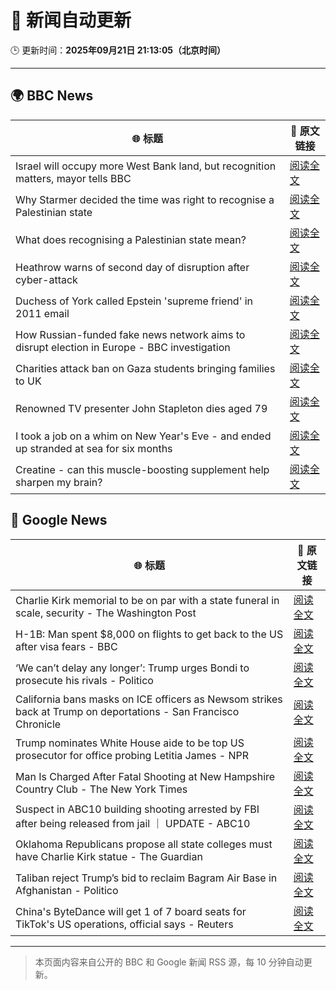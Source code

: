 # 🧠 新闻自动更新

🕒 更新时间：**2025年09月21日 21:13:05（北京时间）**

---

## 🌍 BBC News

| 🌐 标题 | 🔗 原文链接 |
|--------|-------------|
| Israel will occupy more West Bank land, but recognition matters, mayor tells BBC | [阅读全文](https://www.bbc.com/news/articles/c0ez9qxzl2jo?at_medium=RSS&at_campaign=rss) |
| Why Starmer decided the time was right to recognise a Palestinian state | [阅读全文](https://www.bbc.com/news/articles/cp9848kxp2go?at_medium=RSS&at_campaign=rss) |
| What does recognising a Palestinian state mean? | [阅读全文](https://www.bbc.com/news/articles/cvgp5z1vvj5o?at_medium=RSS&at_campaign=rss) |
| Heathrow warns of second day of disruption after cyber-attack | [阅读全文](https://www.bbc.com/news/articles/cwy88857llno?at_medium=RSS&at_campaign=rss) |
| Duchess of York called Epstein 'supreme friend' in 2011 email | [阅读全文](https://www.bbc.com/news/articles/cgj11l3wd35o?at_medium=RSS&at_campaign=rss) |
| How Russian-funded fake news network aims to disrupt election in Europe - BBC investigation | [阅读全文](https://www.bbc.com/news/articles/c4g5kl0n5d2o?at_medium=RSS&at_campaign=rss) |
| Charities attack ban on Gaza students bringing families to UK | [阅读全文](https://www.bbc.com/news/articles/ckgee1wwd29o?at_medium=RSS&at_campaign=rss) |
| Renowned TV presenter John Stapleton dies aged 79 | [阅读全文](https://www.bbc.com/news/articles/c9300xw27vgo?at_medium=RSS&at_campaign=rss) |
| I took a job on a whim on New Year's Eve - and ended up stranded at sea for six months | [阅读全文](https://www.bbc.com/news/articles/crev9y77njpo?at_medium=RSS&at_campaign=rss) |
| Creatine - can this muscle-boosting supplement help sharpen my brain? | [阅读全文](https://www.bbc.com/news/articles/c2lx7klzvpko?at_medium=RSS&at_campaign=rss) |

## 📰 Google News

| 🌐 标题 | 🔗 原文链接 |
|--------|-------------|
| Charlie Kirk memorial to be on par with a state funeral in scale, security - The Washington Post | [阅读全文](https://news.google.com/rss/articles/CBMilwFBVV95cUxOYlVXZDFKNnpUZk9CZm1Ia2RBeFFXMXZIUmZMbTh1STJaTE91T0FjaTJ6MFg0ZGNIN3FDX1E1cVROT251M0NaMC1XX1dnQzJCMHZNUzJzTHF4d0NyS0N3SWhsTWhDaFBHa0tnTzFyUjVwMkdtWDA3bHVmT0tJUlFNTW1SeDV1VUpBWXVoc1BGMUVjWld6eDV3?oc=5) |
| H-1B: Man spent $8,000 on flights to get back to the US after visa fears - BBC | [阅读全文](https://news.google.com/rss/articles/CBMiWkFVX3lxTE0wOFBJTzc2TUJ3Zkd2NUV2N1VHNUFjbnYzR253akdpVEstN2tZYXV2b0RtOEdvOEJHYWozUExycDBqZ2kwWVBQTUw3aE1LU3JfQkRJV2l1T3BVd9IBX0FVX3lxTFBrZktjTFp2R1Nzc1VhcG94a1kyMmJ1T21HZ0hxZ2l0eVdmNFFzdHhFb3Y5U1BQQ1VUNG5kVnNuSVQzSDhORDdIcHl1N2JHNng5dTNDRTNRZHowcGI3TWlR?oc=5) |
| ‘We can’t delay any longer’: Trump urges Bondi to prosecute his rivals - Politico | [阅读全文](https://news.google.com/rss/articles/CBMif0FVX3lxTFBXNVo3dTZ4MEFqaUhEd0Z0MWNzcHh6alU0SXdmV1o0bFgxOEFIM1czZGNfY0lwM0RjakE2QnRMdXpfZXM5YlV4aDd3MVhDTl9ldWFEckE0WWUzSmMzM3h0cXVSSEI3bDdKMHBxQ1FLVUl2V09CTzE1UDdrMDBzaFU?oc=5) |
| California bans masks on ICE officers as Newsom strikes back at Trump on deportations - San Francisco Chronicle | [阅读全文](https://news.google.com/rss/articles/CBMijwFBVV95cUxPZTF6eU5rYVVrQnltRWFVM1RfRUpWWFNHYkxvQ2JobEZxTExnVWg1amdrSmJaT3ItaDJZc19pb0FyQ285R0RDTFk1VHYwLTZCYV8zbU9fT190UTludWNpbU9YYkRBNFBJa3NsNFRsNTFtTWlacGJsdnFLZzY2WWdReTdmV0NjaHl3TlpHRHJZRQ?oc=5) |
| Trump nominates White House aide to be top US prosecutor for office probing Letitia James - NPR | [阅读全文](https://news.google.com/rss/articles/CBMiuAFBVV95cUxQc3BhN2NlVkZFaHNpa1pRUWtJWWdCWWZJUGNPWDJVOGhFOVBhZm5EbjhiY0J3SXRBOTUtQWw2RkhONjBfWlJ3YW1GSzFQa1lHNU8wTG5mb0tnMVltMjJrcHBOUmNQLUlhMW82UlZzVndPZkcxb3RsQlBWcWJMR3d1b1lpeVZKR0xYTzRVVHdhTVBNd0RFNmk0cEZsZFFHb21XTFRvSEpNdHFlVjlQRHp5Q1A3emg4UEt0?oc=5) |
| Man Is Charged After Fatal Shooting at New Hampshire Country Club - The New York Times | [阅读全文](https://news.google.com/rss/articles/CBMihAFBVV95cUxOWnpFQ1RlZHhSTVd1S1dnRHVXbk5PaUhDUmhBWkNmdVRBZFA2aGdyQV9VckRZTEozZGdtWmlvWENTQ3ktaTFkdE56VW9NSTc1ZEVlSVhBeDIzWmRFVGdjeDhyXzZHRi1TWGQwRFZOd0taYXY5b3BBT3pjekxiUVpXeTh4emE?oc=5) |
| Suspect in ABC10 building shooting arrested by FBI after being released from jail ｜ UPDATE - ABC10 | [阅读全文](https://news.google.com/rss/articles/CBMizgFBVV95cUxPSGVWX1dXOXB0eXJVSmh5aWpLQ0F0WUtSSHFLLXJJRXFFU21MXzItTzJZbmdsRE8xNi0wZVlRSXo0aFF6YVNtQnd1dFdCby13UnVsV1VTS2dLbkJ2ZWlJVG1QaWhOZHhCQW5xc1RockNOYUNuRktaSHRxSGwza3BfVTZVRDhuV0hvM3VLa3pWUEpJNmZscWxCc0taMXEzOEtwckNtS09YMThaUmg4NXVFblBYZmFRakdwY3NmODE4cHZVS2Z4aWVhT2ZtTnBrZw?oc=5) |
| Oklahoma Republicans propose all state colleges must have Charlie Kirk statue - The Guardian | [阅读全文](https://news.google.com/rss/articles/CBMiiAFBVV95cUxQRVZpLU5xNFRIREZXV3lXSlUtbXpSczMtdHgwTC1QaVpFZmktZTZaRUtFbFFpdG9aaEJjNEJBOXlyR0ZMUldQUkMwZmRYUVdTRjZXVzJSOEZtMlNpNzBocXVOZ1lWVVhnai0zR2lKN1VocDBTRFZ3TDlDbTl1M2lsTkpZTXJQNDJY?oc=5) |
| Taliban reject Trump’s bid to reclaim Bagram Air Base in Afghanistan - Politico | [阅读全文](https://news.google.com/rss/articles/CBMiuAFBVV95cUxPU1psS2lzQkxxNWRLNE56SC1UemplaTYyeXV0V3V0bzZ4MnJXX3NFb3ZNcWdxU2RlZjVaOWQ0NmJjUEVRNnJnbGlfUndFRjl1Q1hkdE5EUnZYVC1rYVp0Z3MyTWlPbzZRdS1BeTlIdC05OFJOenRYU0hhVGZnWkJLWFpjZVYzaXlGZFFwQ2VyTDY1WkNmMFB4UDdUNC00cTBtLVNFWTRoRUdkNXZFM0VrUlJ5d1VkcmZn?oc=5) |
| China's ByteDance will get 1 of 7 board seats for TikTok's US operations, official says - Reuters | [阅读全文](https://news.google.com/rss/articles/CBMi3AFBVV95cUxPeWdVNjdXR25QR3psMnNRNEZ3Rjg3ZnNvOXMwMXFsTDJKQnB6SkEwenVIUkdDSi01bnRoR0x3bFBXUjN2N0MxQVJRSHJNX2pPajlfZXUwYjlfcHJERW5fV3VfM0xEdGc1bTduanUwb0VsNVladG9WWGFiWGxxYXZWUHVGYkNkR3lhY2dFSTQxVThRbW9WSnpYY25iWmx1dW5qSHd3bDBYX2pyTnEySXBFSl9Wc0gxWUZ2bG1fbGpyXzNqaTdaS0xac2FFaEdnZGduMGNHMXpqREJLdWZY?oc=5) |

---
> 本页面内容来自公开的 BBC 和 Google 新闻 RSS 源，每 10 分钟自动更新。